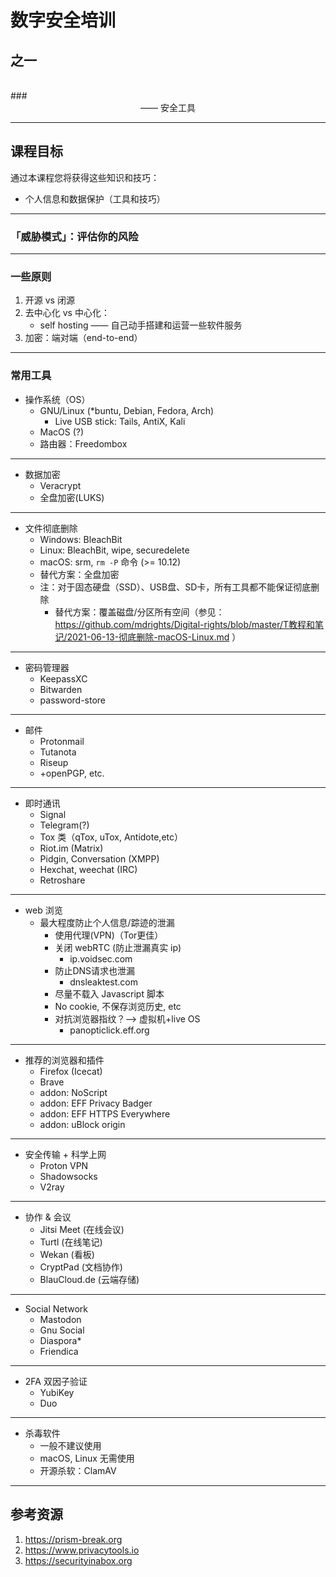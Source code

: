# 数字安全培训
## 之一
<br />
### <center>—— 安全工具</center>

***

## 课程目标
通过本课程您将获得这些知识和技巧：

- 个人信息和数据保护（工具和技巧）

***

### 「威胁模式」：评估你的风险

***

### 一些原则
1. 开源 vs 闭源
2. 去中心化 vs 中心化：
    - self hosting —— 自己动手搭建和运营一些软件服务  
3. 加密：端对端（end-to-end）

***

### 常用工具
- 操作系统（OS）
    - GNU/Linux (\*buntu, Debian, Fedora, Arch)
        - Live USB stick: Tails, AntiX, Kali  
    - MacOS (?)
    - 路由器：Freedombox

***

- 数据加密
    - Veracrypt
    - 全盘加密(LUKS)

***

- 文件彻底删除
	- Windows: BleachBit
	- Linux: BleachBit, wipe, securedelete
	- macOS: srm, `rm -P` 命令 (>= 10.12)
	- 替代方案：全盘加密
	- 注：对于固态硬盘（SSD）、USB盘、SD卡，所有工具都不能保证彻底删除
        - 替代方案：覆盖磁盘/分区所有空间（参见：https://github.com/mdrights/Digital-rights/blob/master/T教程和笔记/2021-06-13-彻底删除-macOS-Linux.md ）  

***

- 密码管理器
    - KeepassXC
    - Bitwarden
    - password-store

***

- 邮件
    - Protonmail
    - Tutanota
    - Riseup
    - +openPGP, etc.

***

- 即时通讯
    - Signal
    - Telegram(?)
    - Tox 类（qTox, uTox, Antidote,etc）
    - Riot.im (Matrix)
    - Pidgin, Conversation (XMPP)
    - Hexchat, weechat (IRC)
    - Retroshare

***

- web 浏览
	- 最大程度防止个人信息/踪迹的泄漏
		- 使用代理(VPN)（Tor更佳）
		- 关闭 webRTC (防止泄漏真实 ip)
			- ip.voidsec.com
		- 防止DNS请求也泄漏
			- dnsleaktest.com
		- 尽量不载入 Javascript 脚本
		- No cookie, 不保存浏览历史, etc
		- 对抗浏览器指纹？--> 虚拟机+live OS
			- panopticlick.eff.org

***

- 推荐的浏览器和插件
	- Firefox (Icecat)
	- Brave
	- addon: NoScript
	- addon: EFF Privacy Badger
	- addon: EFF HTTPS Everywhere
	- addon: uBlock origin

***

- 安全传输 + 科学上网
    - Proton VPN
    - Shadowsocks
    - V2ray

***

- 协作 & 会议
    - Jitsi Meet (在线会议)
    - Turtl (在线笔记)
    - Wekan (看板)
    - CryptPad (文档协作)
    - BlauCloud.de (云端存储)

***

- Social Network
    - Mastodon
    - Gnu Social
    - Diaspora*
    - Friendica

***

- 2FA 双因子验证
    - YubiKey
    - Duo

***

- 杀毒软件
	- 一般不建议使用
	- macOS, Linux 无需使用
	- 开源杀软：ClamAV
***

## 参考资源
1. https://prism-break.org
2. https://www.privacytools.io
3. https://securityinabox.org

